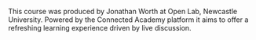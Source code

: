 This course was produced by Jonathan Worth at Open Lab, Newcastle University. Powered by the Connected Academy platform it aims to offer a refreshing learning experience driven by live discussion.